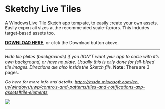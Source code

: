 # Sketchy Live Tiles
A Windows Live Tile Sketch app template, to easily create your own assets. Easily export all sizes at the recommended scale-factors. This includes target-based assets too.

[**DOWNLOAD HERE**](https://github.com/jaminroe/sketchy-live-tiles/raw/master/Windows%20Tile%20Icon%20Template.sketch), or click the Download button above.

---
*Hide tile plates (backgrounds) if you DON’T want your app to come with it’s own background, or have no plate. Usually this is only done for full-bleed tile images. Directions are also inside the Sketch file.* **Note:** There are 3 pages.

*Go here for more info and details: https://msdn.microsoft.com/en-us/windows/uwp/controls-and-patterns/tiles-and-notifications-app-assets#tile-elements*

![](https://github.com/jaminroe/sketchy-live-tiles/blob/master/readme-images/Windows%20Live%20Tile%20Sketch%20Template.gif)
